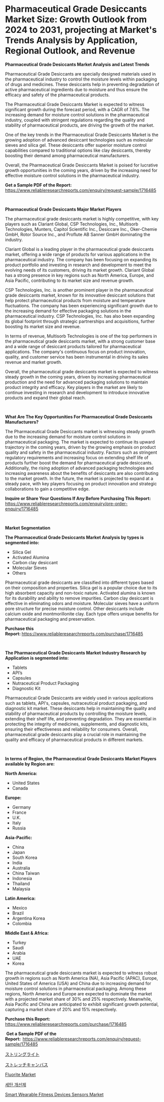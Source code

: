 <p><h1>Pharmaceutical Grade Desiccants Market Size: Growth Outlook from 2024 to 2031, projecting at Market's Trends Analysis by Application, Regional Outlook, and Revenue</h1></p><p><strong>Pharmaceutical Grade Desiccants Market Analysis and Latest Trends</strong></p>
<p><p>Pharmaceutical Grade Desiccants are specially designed materials used in the pharmaceutical industry to control the moisture levels within packaging of drugs and medicines. These desiccants help in preventing degradation of active pharmaceutical ingredients due to moisture and thus ensure the efficacy and safety of the pharmaceutical products.</p><p>The Pharmaceutical Grade Desiccants Market is expected to witness significant growth during the forecast period, with a CAGR of 7.6%. The increasing demand for moisture control solutions in the pharmaceutical industry, coupled with stringent regulations regarding the quality and stability of pharmaceutical products, are driving the growth of the market.</p><p>One of the key trends in the Pharmaceutical Grade Desiccants Market is the growing adoption of advanced desiccant technologies such as molecular sieves and silica gel. These desiccants offer superior moisture control capabilities compared to traditional options like clay desiccants, thereby boosting their demand among pharmaceutical manufacturers.</p><p>Overall, the Pharmaceutical Grade Desiccants Market is poised for lucrative growth opportunities in the coming years, driven by the increasing need for effective moisture control solutions in the pharmaceutical industry.</p></p>
<p><strong>Get a Sample PDF of the Report:&nbsp;</strong> <a href="https://www.reliableresearchreports.com/enquiry/request-sample/1716485">https://www.reliableresearchreports.com/enquiry/request-sample/1716485</a></p>
<p>&nbsp;</p>
<p><strong>Pharmaceutical Grade Desiccants Major Market Players</strong></p>
<p><p>The pharmaceutical grade desiccants market is highly competitive, with key players such as Clariant Global, CSP Technologies, Inc., Multisorb Technologies, Munters, Capitol Scientific Inc., Desiccare Inc., Oker-Chemie GmbH, Rotor Source Inc., and Proflute AB Sanner GmbH dominating the industry.</p><p>Clariant Global is a leading player in the pharmaceutical grade desiccants market, offering a wide range of products for various applications in the pharmaceutical industry. The company has been focusing on expanding its product portfolio and investing in research and development to meet the evolving needs of its customers, driving its market growth. Clariant Global has a strong presence in key regions such as North America, Europe, and Asia Pacific, contributing to its market size and revenue growth.</p><p>CSP Technologies, Inc. is another prominent player in the pharmaceutical grade desiccants market, known for its innovative desiccant solutions that help protect pharmaceutical products from moisture and temperature fluctuations. The company has been experiencing significant growth due to the increasing demand for effective packaging solutions in the pharmaceutical industry. CSP Technologies, Inc. has also been expanding its global footprint through strategic partnerships and acquisitions, further boosting its market size and revenue.</p><p>In terms of revenue, Multisorb Technologies is one of the top performers in the pharmaceutical grade desiccants market, with a strong customer base and a wide range of desiccant products tailored for pharmaceutical applications. The company's continuous focus on product innovation, quality, and customer service has been instrumental in driving its sales revenue and market growth.</p><p>Overall, the pharmaceutical grade desiccants market is expected to witness steady growth in the coming years, driven by increasing pharmaceutical production and the need for advanced packaging solutions to maintain product integrity and efficacy. Key players in the market are likely to continue investing in research and development to introduce innovative products and expand their global reach.</p></p>
<p>&nbsp;</p>
<p><strong>What Are The Key Opportunities For Pharmaceutical Grade Desiccants Manufacturers?</strong></p>
<p><p>The Pharmaceutical Grade Desiccants market is witnessing steady growth due to the increasing demand for moisture control solutions in pharmaceutical packaging. The market is expected to continue its upward trajectory in the coming years, driven by the growing emphasis on product quality and safety in the pharmaceutical industry. Factors such as stringent regulatory requirements and increasing focus on extending shelf life of products further boost the demand for pharmaceutical grade desiccants. Additionally, the rising adoption of advanced packaging technologies and increasing awareness about the benefits of desiccants are also contributing to the market growth. In the future, the market is projected to expand at a steady pace, with key players focusing on product innovation and strategic collaborations to gain a competitive edge.</p></p>
<p><strong>Inquire or Share Your Questions If Any Before Purchasing This Report:</strong> <a href="https://www.reliableresearchreports.com/enquiry/pre-order-enquiry/1716485">https://www.reliableresearchreports.com/enquiry/pre-order-enquiry/1716485</a></p>
<p>&nbsp;</p>
<p><strong>Market Segmentation</strong></p>
<p><strong>The Pharmaceutical Grade Desiccants Market Analysis by types is segmented into:</strong></p>
<p><ul><li>Silica Gel</li><li>Activated Alumina</li><li>Carbon clay desiccant</li><li>Molecular Sieves</li><li>Others</li></ul></p>
<p><p>Pharmaceutical grade desiccants are classified into different types based on their composition and properties. Silica gel is a popular choice due to its high absorbent capacity and non-toxic nature. Activated alumina is known for its durability and ability to remove impurities. Carbon clay desiccant is effective in eliminating odors and moisture. Molecular sieves have a uniform pore structure for precise moisture control. Other desiccants include calcium oxide and montmorillonite clay. Each type offers unique benefits for pharmaceutical packaging and preservation.</p></p>
<p><strong>Purchase this Report:&nbsp;</strong><a href="https://www.reliableresearchreports.com/purchase/1716485">https://www.reliableresearchreports.com/purchase/1716485</a></p>
<p>&nbsp;</p>
<p><strong>The Pharmaceutical Grade Desiccants Market Industry Research by Application is segmented into:</strong></p>
<p><ul><li>Tablets</li><li>API’s</li><li>Capsules</li><li>Nutraceutical Product Packaging</li><li>Diagnostic Kit</li></ul></p>
<p><p>Pharmaceutical Grade Desiccants are widely used in various applications such as tablets, API's, capsules, nutraceutical product packaging, and diagnostic kit market. These desiccants help in maintaining the quality and stability of pharmaceutical products by controlling the moisture levels, extending their shelf life, and preventing degradation. They are essential in protecting the integrity of medicines, supplements, and diagnostic kits, ensuring their effectiveness and reliability for consumers. Overall, pharmaceutical grade desiccants play a crucial role in maintaining the quality and efficacy of pharmaceutical products in different markets.</p></p>
<p>&nbsp;</p>
<p><strong>In terms of Region, the Pharmaceutical Grade Desiccants Market Players available by Region are:</strong></p>
<p>
    <p> <strong> North America: </strong>
        <ul>
            <li>United States</li>
            <li>Canada</li>
        </ul>
        </p> 
    <p> <strong> Europe: </strong>
        <ul>
            <li>Germany</li>
            <li>France</li>
            <li>U.K.</li>
            <li>Italy</li>
            <li>Russia</li>
        </ul>
        </p> 
    <p> <strong> Asia-Pacific: </strong>
        <ul>
            <li>China</li>
            <li>Japan</li>
            <li>South Korea</li>
            <li>India</li>
            <li>Australia</li>
            <li>China Taiwan</li>
            <li>Indonesia</li>
            <li>Thailand</li>
            <li>Malaysia</li>
        </ul>
        </p> 
    <p> <strong> Latin America: </strong>
        <ul>
            <li>Mexico</li>
            <li>Brazil</li>
            <li>Argentina Korea</li>
            <li>Colombia</li>
        </ul>
        </p> 
    <p> <strong> Middle East & Africa: </strong>
        <ul>
            <li>Turkey</li>
            <li>Saudi</li>
            <li>Arabia</li>
            <li>UAE</li>
            <li>Korea</li>
        </ul>
    </p>
    </p>
<p><p>The pharmaceutical grade desiccants market is expected to witness robust growth in regions such as North America (NA), Asia Pacific (APAC), Europe, United States of America (USA) and China due to increasing demand for moisture control solutions in pharmaceutical packaging. Among these regions, North America and Europe are expected to dominate the market with a projected market share of 30% and 25% respectively. Meanwhile, Asia Pacific and China are anticipated to exhibit significant growth potential, capturing a market share of 20% and 15% respectively.</p></p>
<p><strong>Purchase this Report: </strong><a href="https://www.reliableresearchreports.com/purchase/1716485">https://www.reliableresearchreports.com/purchase/1716485</a></p>
<p>&nbsp;<strong>Get a Sample PDF of the Report:&nbsp;&nbsp;</strong><a href="https://www.reliableresearchreports.com/enquiry/request-sample/1716485">https://www.reliableresearchreports.com/enquiry/request-sample/1716485</a></p>
<p><strong></strong></p>
<p><p><a href="https://medium.com/@ozar19732009/%E3%82%B9%E3%83%88%E3%83%AA%E3%83%B3%E3%82%B0%E3%83%A9%E3%82%A4%E3%83%88%E5%B8%82%E5%A0%B4%E3%81%AF-%E5%B8%82%E5%A0%B4%E3%82%B7%E3%82%A7%E3%82%A2-%E5%B8%82%E5%A0%B4%E5%8B%95%E5%90%91-%E5%B8%82%E5%A0%B4%E6%88%90%E9%95%B7%E3%81%AB%E9%96%A2%E3%81%99%E3%82%8B%E6%83%85%E5%A0%B1%E3%82%92%E6%8F%90%E4%BE%9B%E3%81%97%E3%81%A6%E3%81%84%E3%81%BE%E3%81%99-74383cc821bf">ストリングライト</a></p><p><a href="https://medium.com/@ozar19732009/%E3%82%B9%E3%83%88%E3%83%AC%E3%83%83%E3%83%81%E3%82%AD%E3%83%A3%E3%83%B3%E3%83%90%E3%82%B9%E5%B8%82%E5%A0%B4%E3%81%AE%E5%88%86%E6%9E%90-%E3%82%B0%E3%83%AD%E3%83%BC%E3%83%90%E3%83%AB%E7%94%A3%E6%A5%AD%E3%81%AE%E8%A6%8B%E9%80%9A%E3%81%97%E3%81%A8%E4%BA%88%E6%B8%AC-2024%E5%B9%B4%E3%81%8B%E3%82%892031%E5%B9%B4-8fd9f070a669">ストレッチキャンバス</a></p><p><a href="https://view.publitas.com/reportprime-1/fluorite-market-size-focuses-on-market-dynamics-in-depth-analysis-and-future-projections-of-its-market-forecasted-for-period-from-2024-to-2031/">Fluorite Market</a></p><p><a href="https://medium.com/@henrywheeler53/%EC%84%B8%ED%85%8C%EC%9D%B8-%EA%B0%9C%EC%84%A0%EC%A0%9C-%EC%8B%9C%EC%9E%A5-%EA%B7%9C%EB%AA%A8-cagr-%EA%B2%BD%ED%96%A5-2024-2030-3626be487917">세탄 개선제</a></p><p><a href="https://natural-crush-b99.notion.site/Smart-Wearable-Fitness-Devices-Sensors-Market-Size-Share-Trends-Analysis-Report-By-Application-R-3c0fe91847f6485d9f454782e68c5b1c">Smart Wearable Fitness Devices Sensors Market</a></p></p>